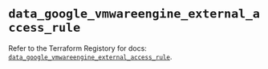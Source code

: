 # `data_google_vmwareengine_external_access_rule`

Refer to the Terraform Registory for docs: [`data_google_vmwareengine_external_access_rule`](https://registry.terraform.io/providers/hashicorp/google/5.26.0/docs/data-sources/vmwareengine_external_access_rule).
